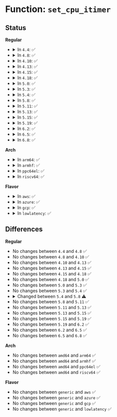 # Function: <code>set_cpu_itimer</code>

## Status
<b>Regular</b>
<ul>
<li>
<details>
<summary>In <code>4.4</code>: ✅</summary>

```c
void set_cpu_itimer(struct task_struct *tsk, unsigned int clock_id, const const struct itimerval * value, const struct itimerval * ovalue);
```

**Collision:** Unique Static

**Inline:** No

**Transformation:** False

**Instances:**

```
In kernel/time/itimer.c (ffffffff810f01a0)
Location: kernel/time/itimer.c:143
Inline: False
Direct callers:
  - kernel/time/itimer.c:do_setitimer
  - kernel/time/itimer.c:do_setitimer
```
**Symbols:**

```
ffffffff810f01a0-ffffffff810f03d2: set_cpu_itimer (STB_LOCAL)
```
</details>
</li>
<li>
<details>
<summary>In <code>4.8</code>: ✅</summary>

```c
void set_cpu_itimer(struct task_struct *tsk, unsigned int clock_id, const const struct itimerval * value, const struct itimerval * ovalue);
```

**Collision:** Unique Static

**Inline:** No

**Transformation:** False

**Instances:**

```
In kernel/time/itimer.c (ffffffff810f71d0)
Location: kernel/time/itimer.c:143
Inline: False
Direct callers:
  - kernel/time/itimer.c:do_setitimer
  - kernel/time/itimer.c:do_setitimer
```
**Symbols:**

```
ffffffff810f71d0-ffffffff810f7407: set_cpu_itimer (STB_LOCAL)
```
</details>
</li>
<li>
<details>
<summary>In <code>4.10</code>: ✅</summary>

```c
void set_cpu_itimer(struct task_struct *tsk, unsigned int clock_id, const const struct itimerval * value, const struct itimerval * ovalue);
```

**Collision:** Unique Static

**Inline:** No

**Transformation:** False

**Instances:**

```
In kernel/time/itimer.c (ffffffff81109890)
Location: kernel/time/itimer.c:143
Inline: False
Direct callers:
  - kernel/time/itimer.c:do_setitimer
  - kernel/time/itimer.c:do_setitimer
```
**Symbols:**

```
ffffffff81109890-ffffffff81109ac7: set_cpu_itimer (STB_LOCAL)
```
</details>
</li>
<li>
<details>
<summary>In <code>4.13</code>: ✅</summary>

```c
void set_cpu_itimer(struct task_struct *tsk, unsigned int clock_id, const const struct itimerval * value, const struct itimerval * ovalue);
```

**Collision:** Unique Static

**Inline:** No

**Transformation:** False

**Instances:**

```
In kernel/time/itimer.c (ffffffff8110b6b0)
Location: kernel/time/itimer.c:148
Inline: False
Direct callers:
  - kernel/time/itimer.c:do_setitimer
  - kernel/time/itimer.c:do_setitimer
```
**Symbols:**

```
ffffffff8110b6b0-ffffffff8110b8ab: set_cpu_itimer (STB_LOCAL)
```
</details>
</li>
<li>
<details>
<summary>In <code>4.15</code>: ✅</summary>

```c
void set_cpu_itimer(struct task_struct *tsk, unsigned int clock_id, const const struct itimerval * value, const struct itimerval * ovalue);
```

**Collision:** Unique Static

**Inline:** No

**Transformation:** False

**Instances:**

```
In kernel/time/itimer.c (ffffffff81116900)
Location: kernel/time/itimer.c:149
Inline: False
Direct callers:
  - kernel/time/itimer.c:do_setitimer
  - kernel/time/itimer.c:do_setitimer
```
**Symbols:**

```
ffffffff81116900-ffffffff81116afe: set_cpu_itimer (STB_LOCAL)
```
</details>
</li>
<li>
<details>
<summary>In <code>4.18</code>: ✅</summary>

```c
void set_cpu_itimer(struct task_struct *tsk, unsigned int clock_id, const const struct itimerval * value, const struct itimerval * ovalue);
```

**Collision:** Unique Static

**Inline:** No

**Transformation:** False

**Instances:**

```
In kernel/time/itimer.c (ffffffff81123190)
Location: kernel/time/itimer.c:149
Inline: False
Direct callers:
  - kernel/time/itimer.c:do_setitimer
  - kernel/time/itimer.c:do_setitimer
```
**Symbols:**

```
ffffffff81123190-ffffffff81123393: set_cpu_itimer (STB_LOCAL)
```
</details>
</li>
<li>
<details>
<summary>In <code>5.0</code>: ✅</summary>

```c
void set_cpu_itimer(struct task_struct *tsk, unsigned int clock_id, const const struct itimerval * value, const struct itimerval * ovalue);
```

**Collision:** Unique Static

**Inline:** No

**Transformation:** False

**Instances:**

```
In kernel/time/itimer.c (ffffffff8112e870)
Location: kernel/time/itimer.c:148
Inline: False
Direct callers:
  - kernel/time/itimer.c:do_setitimer
  - kernel/time/itimer.c:do_setitimer
```
**Symbols:**

```
ffffffff8112e870-ffffffff8112ea6f: set_cpu_itimer (STB_LOCAL)
```
</details>
</li>
<li>
<details>
<summary>In <code>5.3</code>: ✅</summary>

```c
void set_cpu_itimer(struct task_struct *tsk, unsigned int clock_id, const const struct itimerval * value, const struct itimerval * ovalue);
```

**Collision:** Unique Static

**Inline:** No

**Transformation:** False

**Instances:**

```
In kernel/time/itimer.c (ffffffff81139320)
Location: kernel/time/itimer.c:148
Inline: False
Direct callers:
  - kernel/time/itimer.c:do_setitimer
  - kernel/time/itimer.c:do_setitimer
```
**Symbols:**

```
ffffffff81139320-ffffffff811394f6: set_cpu_itimer (STB_LOCAL)
```
</details>
</li>
<li>
<details>
<summary>In <code>5.4</code>: ✅</summary>

```c
void set_cpu_itimer(struct task_struct *tsk, unsigned int clock_id, const const struct itimerval * value, const struct itimerval * ovalue);
```

**Collision:** Unique Static

**Inline:** No

**Transformation:** False

**Instances:**

```
In kernel/time/itimer.c (ffffffff81144fa0)
Location: kernel/time/itimer.c:143
Inline: False
Direct callers:
  - kernel/time/itimer.c:do_setitimer
  - kernel/time/itimer.c:do_setitimer
```
**Symbols:**

```
ffffffff81144fa0-ffffffff81145176: set_cpu_itimer (STB_LOCAL)
```
</details>
</li>
<li>
<details>
<summary>In <code>5.8</code>: ✅</summary>

```c
void set_cpu_itimer(struct task_struct *tsk, unsigned int clock_id, const const struct itimerspec64 * value, const struct itimerspec64 * ovalue);
```

**Collision:** Unique Static

**Inline:** No

**Transformation:** False

**Instances:**

```
In kernel/time/itimer.c (ffffffff81154970)
Location: kernel/time/itimer.c:168
Inline: False
Direct callers:
  - kernel/time/itimer.c:do_setitimer
  - kernel/time/itimer.c:do_setitimer
```
**Symbols:**

```
ffffffff81154970-ffffffff81154af9: set_cpu_itimer (STB_LOCAL)
```
</details>
</li>
<li>
<details>
<summary>In <code>5.11</code>: ✅</summary>

```c
void set_cpu_itimer(struct task_struct *tsk, unsigned int clock_id, const const struct itimerspec64 * value, const struct itimerspec64 * ovalue);
```

**Collision:** Unique Static

**Inline:** No

**Transformation:** False

**Instances:**

```
In kernel/time/itimer.c (ffffffff81150bc0)
Location: kernel/time/itimer.c:168
Inline: False
Direct callers:
  - kernel/time/itimer.c:do_setitimer
  - kernel/time/itimer.c:do_setitimer
```
**Symbols:**

```
ffffffff81150bc0-ffffffff81150d75: set_cpu_itimer (STB_LOCAL)
```
</details>
</li>
<li>
<details>
<summary>In <code>5.13</code>: ✅</summary>

```c
void set_cpu_itimer(struct task_struct *tsk, unsigned int clock_id, const const struct itimerspec64 * value, const struct itimerspec64 * ovalue);
```

**Collision:** Unique Static

**Inline:** No

**Transformation:** False

**Instances:**

```
In kernel/time/itimer.c (ffffffff81151ff0)
Location: kernel/time/itimer.c:168
Inline: False
Direct callers:
  - kernel/time/itimer.c:do_setitimer
  - kernel/time/itimer.c:do_setitimer
```
**Symbols:**

```
ffffffff81151ff0-ffffffff811521a8: set_cpu_itimer (STB_LOCAL)
```
</details>
</li>
<li>
<details>
<summary>In <code>5.15</code>: ✅</summary>

```c
void set_cpu_itimer(struct task_struct *tsk, unsigned int clock_id, const const struct itimerspec64 * value, const struct itimerspec64 * ovalue);
```

**Collision:** Unique Static

**Inline:** No

**Transformation:** False

**Instances:**

```
In kernel/time/itimer.c (ffffffff81176550)
Location: kernel/time/itimer.c:168
Inline: False
Direct callers:
  - kernel/time/itimer.c:do_setitimer
  - kernel/time/itimer.c:do_setitimer
```
**Symbols:**

```
ffffffff81176550-ffffffff8117677e: set_cpu_itimer (STB_LOCAL)
```
</details>
</li>
<li>
<details>
<summary>In <code>5.19</code>: ✅</summary>

```c
void set_cpu_itimer(struct task_struct *tsk, unsigned int clock_id, const const struct itimerspec64 * value, const struct itimerspec64 * ovalue);
```

**Collision:** Unique Static

**Inline:** No

**Transformation:** False

**Instances:**

```
In kernel/time/itimer.c (ffffffff811ab990)
Location: kernel/time/itimer.c:168
Inline: False
Direct callers:
  - kernel/time/itimer.c:do_setitimer
  - kernel/time/itimer.c:do_setitimer
```
**Symbols:**

```
ffffffff811ab990-ffffffff811abbee: set_cpu_itimer (STB_LOCAL)
```
</details>
</li>
<li>
<details>
<summary>In <code>6.2</code>: ✅</summary>

```c
void set_cpu_itimer(struct task_struct *tsk, unsigned int clock_id, const const struct itimerspec64 * value, const struct itimerspec64 * ovalue);
```

**Collision:** Unique Static

**Inline:** No

**Transformation:** False

**Instances:**

```
In kernel/time/itimer.c (ffffffff811ebc20)
Location: kernel/time/itimer.c:168
Inline: False
Direct callers:
  - kernel/time/itimer.c:do_setitimer
  - kernel/time/itimer.c:do_setitimer
```
**Symbols:**

```
ffffffff811ebc20-ffffffff811ebe7e: set_cpu_itimer (STB_LOCAL)
```
</details>
</li>
<li>
<details>
<summary>In <code>6.5</code>: ✅</summary>

```c
void set_cpu_itimer(struct task_struct *tsk, unsigned int clock_id, const const struct itimerspec64 * value, const struct itimerspec64 * ovalue);
```

**Collision:** Unique Static

**Inline:** No

**Transformation:** False

**Instances:**

```
In kernel/time/itimer.c (ffffffff81200350)
Location: kernel/time/itimer.c:168
Inline: False
Direct callers:
  - kernel/time/itimer.c:do_setitimer
  - kernel/time/itimer.c:do_setitimer
```
**Symbols:**

```
ffffffff81200350-ffffffff812005ae: set_cpu_itimer (STB_LOCAL)
```
</details>
</li>
<li>
<details>
<summary>In <code>6.8</code>: ✅</summary>

```c
void set_cpu_itimer(struct task_struct *tsk, unsigned int clock_id, const const struct itimerspec64 * value, const struct itimerspec64 * ovalue);
```

**Collision:** Unique Static

**Inline:** No

**Transformation:** False

**Instances:**

```
In kernel/time/itimer.c (ffffffff812167f0)
Location: kernel/time/itimer.c:168
Inline: False
Direct callers:
  - kernel/time/itimer.c:do_setitimer
  - kernel/time/itimer.c:do_setitimer
```
**Symbols:**

```
ffffffff812167f0-ffffffff81216a4e: set_cpu_itimer (STB_LOCAL)
```
</details>
</li>
</ul>
<b>Arch</b>
<ul>
<li>
<details>
<summary>In <code>arm64</code>: ✅</summary>

```c
void set_cpu_itimer(struct task_struct *tsk, unsigned int clock_id, const const struct itimerval * value, const struct itimerval * ovalue);
```

**Collision:** Unique Static

**Inline:** No

**Transformation:** False

**Instances:**

```
In kernel/time/itimer.c (ffff8000101af680)
Location: kernel/time/itimer.c:143
Inline: False
Direct callers:
  - kernel/time/itimer.c:do_setitimer
  - kernel/time/itimer.c:do_setitimer
```
**Symbols:**

```
ffff8000101af680-ffff8000101af8bc: set_cpu_itimer (STB_LOCAL)
```
</details>
</li>
<li>
<details>
<summary>In <code>armhf</code>: ✅</summary>

```c
void set_cpu_itimer(struct task_struct *tsk, unsigned int clock_id, const const struct itimerval * value, const struct itimerval * ovalue);
```

**Collision:** Unique Static

**Inline:** No

**Transformation:** False

**Instances:**

```
In kernel/time/itimer.c (c03fa560)
Location: kernel/time/itimer.c:143
Inline: False
Direct callers:
  - kernel/time/itimer.c:do_setitimer
  - kernel/time/itimer.c:do_setitimer
```
**Symbols:**

```
c03fa560-c03fa784: set_cpu_itimer (STB_LOCAL)
```
</details>
</li>
<li>
<details>
<summary>In <code>ppc64el</code>: ✅</summary>

```c
void set_cpu_itimer(struct task_struct *tsk, unsigned int clock_id, const const struct itimerval * value, const struct itimerval * ovalue);
```

**Collision:** Unique Static

**Inline:** No

**Transformation:** False

**Instances:**

```
In kernel/time/itimer.c (c000000000213fc0)
Location: kernel/time/itimer.c:143
Inline: False
Direct callers:
  - kernel/time/itimer.c:do_setitimer
```
**Symbols:**

```
c000000000213fc0-c000000000214284: set_cpu_itimer (STB_LOCAL)
```
</details>
</li>
<li>
<details>
<summary>In <code>riscv64</code>: ✅</summary>

```c
void set_cpu_itimer(struct task_struct *tsk, unsigned int clock_id, const const struct itimerval * value, const struct itimerval * ovalue);
```

**Collision:** Unique Static

**Inline:** No

**Transformation:** False

**Instances:**

```
In kernel/time/itimer.c (ffffffe000138c9e)
Location: kernel/time/itimer.c:143
Inline: False
Direct callers:
  - kernel/time/itimer.c:do_setitimer
  - kernel/time/itimer.c:do_setitimer
```
**Symbols:**

```
ffffffe000138c9e-ffffffe000138e76: set_cpu_itimer (STB_LOCAL)
```
</details>
</li>
</ul>
<b>Flavor</b>
<ul>
<li>
<details>
<summary>In <code>aws</code>: ✅</summary>

```c
void set_cpu_itimer(struct task_struct *tsk, unsigned int clock_id, const const struct itimerval * value, const struct itimerval * ovalue);
```

**Collision:** Unique Static

**Inline:** No

**Transformation:** False

**Instances:**

```
In kernel/time/itimer.c (ffffffff8113d750)
Location: kernel/time/itimer.c:143
Inline: False
Direct callers:
  - kernel/time/itimer.c:do_setitimer
  - kernel/time/itimer.c:do_setitimer
```
**Symbols:**

```
ffffffff8113d750-ffffffff8113d926: set_cpu_itimer (STB_LOCAL)
```
</details>
</li>
<li>
<details>
<summary>In <code>azure</code>: ✅</summary>

```c
void set_cpu_itimer(struct task_struct *tsk, unsigned int clock_id, const const struct itimerval * value, const struct itimerval * ovalue);
```

**Collision:** Unique Static

**Inline:** No

**Transformation:** False

**Instances:**

```
In kernel/time/itimer.c (ffffffff811302a0)
Location: kernel/time/itimer.c:143
Inline: False
Direct callers:
  - kernel/time/itimer.c:do_setitimer
  - kernel/time/itimer.c:do_setitimer
```
**Symbols:**

```
ffffffff811302a0-ffffffff81130470: set_cpu_itimer (STB_LOCAL)
```
</details>
</li>
<li>
<details>
<summary>In <code>gcp</code>: ✅</summary>

```c
void set_cpu_itimer(struct task_struct *tsk, unsigned int clock_id, const const struct itimerval * value, const struct itimerval * ovalue);
```

**Collision:** Unique Static

**Inline:** No

**Transformation:** False

**Instances:**

```
In kernel/time/itimer.c (ffffffff8113b470)
Location: kernel/time/itimer.c:143
Inline: False
Direct callers:
  - kernel/time/itimer.c:do_setitimer
  - kernel/time/itimer.c:do_setitimer
```
**Symbols:**

```
ffffffff8113b470-ffffffff8113b646: set_cpu_itimer (STB_LOCAL)
```
</details>
</li>
<li>
<details>
<summary>In <code>lowlatency</code>: ✅</summary>

```c
void set_cpu_itimer(struct task_struct *tsk, unsigned int clock_id, const const struct itimerval * value, const struct itimerval * ovalue);
```

**Collision:** Unique Static

**Inline:** No

**Transformation:** False

**Instances:**

```
In kernel/time/itimer.c (ffffffff81147f30)
Location: kernel/time/itimer.c:143
Inline: False
Direct callers:
  - kernel/time/itimer.c:do_setitimer
  - kernel/time/itimer.c:do_setitimer
```
**Symbols:**

```
ffffffff81147f30-ffffffff81148116: set_cpu_itimer (STB_LOCAL)
```
</details>
</li>
</ul>

## Differences
<b>Regular</b>
<ul>
<li>
No changes between <code>4.4</code> and <code>4.8</code> ✅
</li>
<li>
No changes between <code>4.8</code> and <code>4.10</code> ✅
</li>
<li>
No changes between <code>4.10</code> and <code>4.13</code> ✅
</li>
<li>
No changes between <code>4.13</code> and <code>4.15</code> ✅
</li>
<li>
No changes between <code>4.15</code> and <code>4.18</code> ✅
</li>
<li>
No changes between <code>4.18</code> and <code>5.0</code> ✅
</li>
<li>
No changes between <code>5.0</code> and <code>5.3</code> ✅
</li>
<li>
No changes between <code>5.3</code> and <code>5.4</code> ✅
</li>
<li>
<details>
<summary>Changed between <code>5.4</code> and <code>5.8</code> ⚠️</summary>
<ul>
<li>
<b>Param type changed. </b>
<code>const const struct itimerval * value</code> ➡️ <code>const const struct itimerspec64 * value</code>
</li>
<li>
<b>Param type changed. </b>
<code>const struct itimerval * ovalue</code> ➡️ <code>const struct itimerspec64 * ovalue</code>
</li>
</ul>
</details>
</li>
<li>
No changes between <code>5.8</code> and <code>5.11</code> ✅
</li>
<li>
No changes between <code>5.11</code> and <code>5.13</code> ✅
</li>
<li>
No changes between <code>5.13</code> and <code>5.15</code> ✅
</li>
<li>
No changes between <code>5.15</code> and <code>5.19</code> ✅
</li>
<li>
No changes between <code>5.19</code> and <code>6.2</code> ✅
</li>
<li>
No changes between <code>6.2</code> and <code>6.5</code> ✅
</li>
<li>
No changes between <code>6.5</code> and <code>6.8</code> ✅
</li>
</ul>
<b>Arch</b>
<ul>
<li>
No changes between <code>amd64</code> and <code>arm64</code> ✅
</li>
<li>
No changes between <code>amd64</code> and <code>armhf</code> ✅
</li>
<li>
No changes between <code>amd64</code> and <code>ppc64el</code> ✅
</li>
<li>
No changes between <code>amd64</code> and <code>riscv64</code> ✅
</li>
</ul>
<b>Flavor</b>
<ul>
<li>
No changes between <code>generic</code> and <code>aws</code> ✅
</li>
<li>
No changes between <code>generic</code> and <code>azure</code> ✅
</li>
<li>
No changes between <code>generic</code> and <code>gcp</code> ✅
</li>
<li>
No changes between <code>generic</code> and <code>lowlatency</code> ✅
</li>
</ul>
